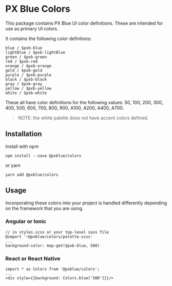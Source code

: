 # PX Blue Colors

This package contains PX Blue UI color definitions. These are intended for use as primary UI colors. 

It contains the following color defintions:
```
blue / $pxb-blue
lightBlue / $pxb-lightBlue
green / $pxb-green
red / $pxb-red
orange / $pxb-orange
gold / $pxb-gold
purple / $pxb-purple
black / $pxb-black
gray / $pxb-gray
yellow / $pxb-yellow
white / $pxb-white
```

These all have color definitions for the following values: 50, 100, 200, 300, 400, 500, 600, 700, 800, 900, A100, A200, A400, A700.
> NOTE: the white palette does not have accent colors defined.

## Installation
Install with npm
```
npm install --save @pxblue/colors
```
or yarn
```
yarn add @pxblue/colors
```

## Usage
Incorporating these colors into your project is handled differently depending on the framework that you are using.

### Angular or Ionic
```
// in styles.scss or your top-level sass file
@import '~@pxblue/colors/palette.scss'
...
background-color: map-get($pxb-blue, 500)
```

### React or React Native
```
import * as Colors from '@pxblue/colors';
...
<div style={{background: Colors.blue['500']}}/>
```